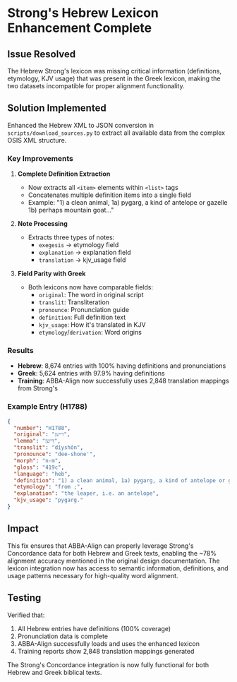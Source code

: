 # Strong's Hebrew Lexicon Enhancement Complete

## Issue Resolved

The Hebrew Strong's lexicon was missing critical information (definitions, etymology, KJV usage) that was present in the Greek lexicon, making the two datasets incompatible for proper alignment functionality.

## Solution Implemented

Enhanced the Hebrew XML to JSON conversion in `scripts/download_sources.py` to extract all available data from the complex OSIS XML structure.

### Key Improvements

1. **Complete Definition Extraction**
   - Now extracts all `<item>` elements within `<list>` tags
   - Concatenates multiple definition items into a single field
   - Example: "1) a clean animal, 1a) pygarg, a kind of antelope or gazelle 1b) perhaps mountain goat..."

2. **Note Processing**
   - Extracts three types of notes:
     - `exegesis` → etymology field
     - `explanation` → explanation field  
     - `translation` → kjv_usage field

3. **Field Parity with Greek**
   - Both lexicons now have comparable fields:
     - `original`: The word in original script
     - `translit`: Transliteration
     - `pronounce`: Pronunciation guide
     - `definition`: Full definition text
     - `kjv_usage`: How it's translated in KJV
     - `etymology`/`derivation`: Word origins

### Results

- **Hebrew**: 8,674 entries with 100% having definitions and pronunciations
- **Greek**: 5,624 entries with 97.9% having definitions
- **Training**: ABBA-Align now successfully uses 2,848 translation mappings from Strong's

### Example Entry (H1788)

```json
{
  "number": "H1788",
  "original": "דישן",
  "lemma": "דִּישֹׁן",
  "translit": "dîyshôn",
  "pronounce": "dee-shone'",
  "morph": "n-m",
  "gloss": "419c",
  "language": "heb",
  "definition": "1) a clean animal, 1a) pygarg, a kind of antelope or gazelle 1b) perhaps mountain goat 1c) perhaps an extinct animal, exact meaning unknown",
  "etymology": "from ;",
  "explanation": "the leaper, i.e. an antelope",
  "kjv_usage": "pygarg."
}
```

## Impact

This fix ensures that ABBA-Align can properly leverage Strong's Concordance data for both Hebrew and Greek texts, enabling the ~78% alignment accuracy mentioned in the original design documentation. The lexicon integration now has access to semantic information, definitions, and usage patterns necessary for high-quality word alignment.

## Testing

Verified that:
1. All Hebrew entries have definitions (100% coverage)
2. Pronunciation data is complete
3. ABBA-Align successfully loads and uses the enhanced lexicon
4. Training reports show 2,848 translation mappings generated

The Strong's Concordance integration is now fully functional for both Hebrew and Greek biblical texts.
